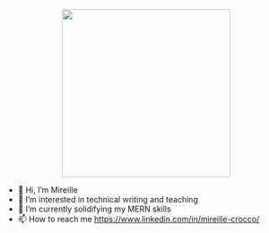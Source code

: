 <div id="header" align="center"> 
<img src="https://media.giphy.com/media/dbtDDSvWErdf2/giphy.gif" width="300" />
</div>

- 👋 Hi, I’m Mireille
- 👀 I’m interested in technical writing and teaching
- 🌱 I’m currently solidifying my MERN skills
- 📫 How to reach me https://www.linkedin.com/in/mireille-crocco/

<!---
Mireille13/Mireille13 is a ✨ special ✨ repository because its `README.md` (this file) appears on your GitHub profile.
You can click the Preview link to take a look at your changes.
--->
